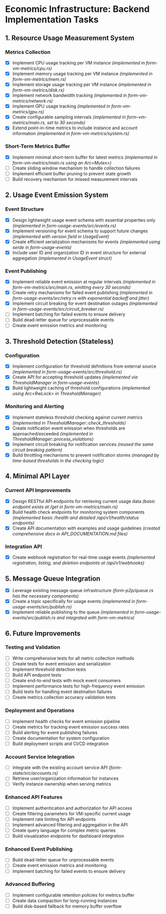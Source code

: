 # Economic Infrastructure: Backend Implementation Tasks

## 1. Resource Usage Measurement System

### Metrics Collection
- [x] Implement CPU usage tracking per VM instance *(implemented in form-vm-metrics/cpu.rs)*
- [x] Implement memory usage tracking per VM instance *(implemented in form-vm-metrics/mem.rs)*
- [x] Implement storage usage tracking per VM instance *(implemented in form-vm-metrics/disk.rs)*
- [x] Implement network bandwidth tracking *(implemented in form-vm-metrics/network.rs)*
- [x] Implement GPU usage tracking *(implemented in form-vm-metrics/gpu.rs)*
- [x] Create configurable sampling intervals *(implemented in form-vm-metrics/main.rs, set to 30 seconds)*
- [x] Extend point-in-time metrics to include instance and account information *(implemented in form-vm-metrics/system.rs)*

### Short-Term Metrics Buffer
- [x] Implement minimal short-term buffer for latest metrics *(implemented in form-vm-metrics/main.rs using an Arc<Mutex<SystemMetrics>>)*
- [ ] Create sliding window mechanism to handle collection failures
- [ ] Implement efficient buffer pruning to prevent state growth
- [ ] Build recovery mechanism for missed measurement intervals

## 2. Usage Event Emission System

### Event Structure
- [x] Design lightweight usage event schema with essential properties only *(implemented in form-usage-events/src/events.rs)*
- [x] Implement versioning for event schema to support future changes *(implemented with version field in UsageEvent)*
- [x] Create efficient serialization mechanisms for events *(implemented using serde in form-usage-events)*
- [x] Include user ID and organization ID in event structure for external aggregation *(implemented in UsageEvent struct)*

### Event Publishing
- [x] Implement reliable event emission at regular intervals *(implemented in form-vm-metrics/src/main.rs, emitting every 30 seconds)*
- [x] Create retry mechanisms for failed event publishing *(implemented in form-usage-events/src/retry.rs with exponential backoff and jitter)*
- [x] Implement circuit breaking for event destination outages *(implemented in form-usage-events/src/circuit_breaker.rs)*
- [ ] Implement batching for failed events to ensure delivery
- [ ] Build dead-letter queue for unprocessable events
- [ ] Create event emission metrics and monitoring 

## 3. Threshold Detection (Stateless)

### Configuration
- [x] Implement configuration for threshold definitions from external source *(implemented in form-usage-events/src/threshold.rs)*
- [x] Create API for accepting threshold updates *(implemented via ThresholdManager in form-usage-events)*
- [x] Build lightweight caching of threshold configurations *(implemented using Arc<RwLock<HashMap>> in ThresholdManager)*

### Monitoring and Alerting
- [x] Implement stateless threshold checking against current metrics *(implemented in ThresholdManager::check_thresholds)*
- [x] Create notification event emission when thresholds are approached/exceeded *(implemented in ThresholdManager::process_violations)*
- [x] Implement circuit breaking for notification services *(reused the same circuit breaking pattern)*
- [x] Build throttling mechanisms to prevent notification storms *(managed by time-based thresholds in the checking logic)*

## 4. Minimal API Layer

### Current API Improvements
- [x] Design RESTful API endpoints for retrieving current usage data *(basic endpoint exists at /get in form-vm-metrics/main.rs)*
- [x] Build health check endpoints for monitoring system components *(implemented basic /health and detailed /api/v1/health/status endpoints)*
- [x] Create API documentation with examples and usage guidelines *(created comprehensive docs in API_DOCUMENTATION.md files)*

### Integration API
- [x] Create webhook registration for real-time usage events *(implemented registration, listing, and deletion endpoints at /api/v1/webhooks)*

## 5. Message Queue Integration
- [x] Leverage existing message queue infrastructure *(form-p2p/queue.rs has the necessary components)*
- [x] Create a topic specifically for usage events *(implemented in form-usage-events/src/publish.rs)*
- [x] Implement reliable publishing to the queue *(implemented in form-usage-events/src/publish.rs and integrated with form-vm-metrics)*

## 6. Future Improvements

### Testing and Validation
- [ ] Write comprehensive tests for all metric collection methods
- [ ] Create tests for event emission and serialization
- [ ] Implement threshold detection tests
- [ ] Build API endpoint tests
- [ ] Create end-to-end tests with mock event consumers
- [ ] Implement performance tests for high-frequency event emission
- [ ] Build tests for handling event destination failures
- [ ] Create metrics collection accuracy validation tests

### Deployment and Operations
- [ ] Implement health checks for event emission pipeline
- [ ] Create metrics for tracking event emission success rates
- [ ] Build alerting for event publishing failures
- [ ] Create documentation for system configuration
- [ ] Build deployment scripts and CI/CD integration

### Account Service Integration
- [ ] Integrate with the existing account service API *(form-state/src/accounts.rs)*
- [ ] Retrieve user/organization information for instances
- [ ] Verify instance ownership when serving metrics

### Enhanced API Features
- [ ] Implement authentication and authorization for API access
- [ ] Create filtering parameters for VM-specific current usage
- [ ] Implement rate limiting for API endpoints
- [ ] Implement advanced filtering and aggregation in the API
- [ ] Create query language for complex metric queries
- [ ] Build visualization endpoints for dashboard integration

### Enhanced Event Publishing
- [ ] Build dead-letter queue for unprocessable events
- [ ] Create event emission metrics and monitoring
- [ ] Implement batching for failed events to ensure delivery

### Advanced Buffering
- [ ] Implement configurable retention policies for metrics buffer
- [ ] Create data compaction for long-running instances
- [ ] Build disk-based fallback for memory buffer overflow 